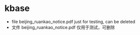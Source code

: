 <!--
 * @Author: jackning 270580156@qq.com
 * @Date: 2024-07-28 13:54:53
 * @LastEditors: jackning 270580156@qq.com
 * @LastEditTime: 2024-07-28 13:55:00
 * @Description: bytedesk.com https://github.com/Bytedesk/bytedesk
 *   Please be aware of the BSL license restrictions before installing Bytedesk IM – 
 *  selling, reselling, or hosting Bytedesk IM as a service is a breach of the terms and automatically terminates your rights under the license. 
 *  仅支持企业内部员工自用，严禁私自用于销售、二次销售或者部署SaaS方式销售 
 *  Business Source License 1.1: https://github.com/Bytedesk/bytedesk/blob/main/LICENSE 
 *  contact: 270580156@qq.com 
 *  联系：270580156@qq.com
 * Copyright (c) 2024 by bytedesk.com, All Rights Reserved. 
-->
# kbase

- file beijing_ruankao_notice.pdf just for testing, can be deleted
- 文件 beijing_ruankao_notice.pdf 仅用于测试，可删除
